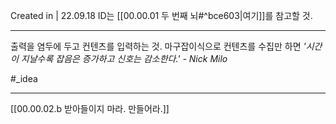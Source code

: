 Created in | 22.09.18
ID는 [[00.00.01 두 번째 뇌#^bce603|여기]]를 참고할 것.

---
출력을 염두에 두고 컨텐츠를 입력하는 것.
마구잡이식으로 컨텐츠를 수집만 하면 *'시간이 지날수록 잡음은 증가하고 신호는 감소한다.'*
*- Nick Milo*

#_idea 


---
[[00.00.02.b 받아들이지 마라. 만들어라.]]